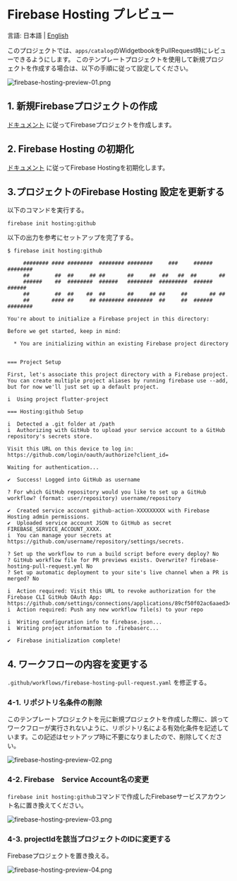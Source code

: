 # Firebase Hosting プレビュー

言語: 日本語 | [English](/docs/en/FIREBASE_HOSTING_PREVIEW.md)

このプロジェクトでは、`apps/catalog`のWidgetbookをPullRequest時にレビューできるようにします。
このテンプレートプロジェクトを使用して新規プロジェクトを作成する場合は、以下の手順に従って設定してください。

![firebase-hosting-preview-01.png](/docs/images/firebase-hosting-preview-01.png)

## 1. 新規Firebaseプロジェクトの作成

[ドキュメント][1] に従ってFirebaseプロジェクトを作成します。

## 2. Firebase Hosting の初期化

[ドキュメント][2] に従ってFirebase Hostingを初期化します。

## 3.プロジェクトのFirebase Hosting 設定を更新する

以下のコマンドを実行する。

```shell
firebase init hosting:github
```

以下の出力を参考にセットアップを完了する。

```shell
$ firebase init hosting:github

     ######## #### ########  ######## ########     ###     ######  ########
     ##        ##  ##     ## ##       ##     ##  ##   ##  ##       ##
     ######    ##  ########  ######   ########  #########  ######  ######
     ##        ##  ##    ##  ##       ##     ## ##     ##       ## ##
     ##       #### ##     ## ######## ########  ##     ##  ######  ########

You're about to initialize a Firebase project in this directory:

Before we get started, keep in mind:

  * You are initializing within an existing Firebase project directory


=== Project Setup

First, let's associate this project directory with a Firebase project.
You can create multiple project aliases by running firebase use --add, 
but for now we'll just set up a default project.

i  Using project flutter-project

=== Hosting:github Setup

i  Detected a .git folder at /path
i  Authorizing with GitHub to upload your service account to a GitHub repository's secrets store.

Visit this URL on this device to log in:
https://github.com/login/oauth/authorize?client_id=

Waiting for authentication...

✔  Success! Logged into GitHub as username

? For which GitHub repository would you like to set up a GitHub workflow? (format: user/repository) username/repository

✔  Created service account github-action-XXXXXXXXX with Firebase Hosting admin permissions.
✔  Uploaded service account JSON to GitHub as secret FIREBASE_SERVICE_ACCOUNT_XXXX.
i  You can manage your secrets at https://github.com/username/repository/settings/secrets.

? Set up the workflow to run a build script before every deploy? No
? GitHub workflow file for PR previews exists. Overwrite? firebase-hosting-pull-request.yml No
? Set up automatic deployment to your site's live channel when a PR is merged? No

i  Action required: Visit this URL to revoke authorization for the Firebase CLI GitHub OAuth App:
https://github.com/settings/connections/applications/89cf50f02ac6aaed3484
i  Action required: Push any new workflow file(s) to your repo

i  Writing configuration info to firebase.json...
i  Writing project information to .firebaserc...

✔  Firebase initialization complete!
```

## 4. ワークフローの内容を変更する

`.github/workflows/firebase-hosting-pull-request.yaml` を修正する。

### 4-1. リポジトリ名条件の削除

このテンプレートプロジェクトを元に新規プロジェクトを作成した際に、誤ってワークフローが実行されないように、リポジトリ名による有効化条件を記述しています。この記述はセットアップ時に不要になりましたので、削除してください。

![firebase-hosting-preview-02.png](/docs/images/firebase-hosting-preview-02.png)

### 4-2. Firebase　Service Account名の変更

`firebase init hosting:github`コマンドで作成したFirebaseサービスアカウント名に置き換えてください。

![firebase-hosting-preview-03.png](/docs/images/firebase-hosting-preview-03.png)

### 4-3. projectIdを該当プロジェクトのIDに変更する

Firebaseプロジェクトを置き換える。

![firebase-hosting-preview-04.png](/docs/images/firebase-hosting-preview-04.png)

<!-- Links -->

[1]: https://firebase.google.com/docs/web/setup

[2]: https://firebase.google.com/docs/hosting/quickstart
